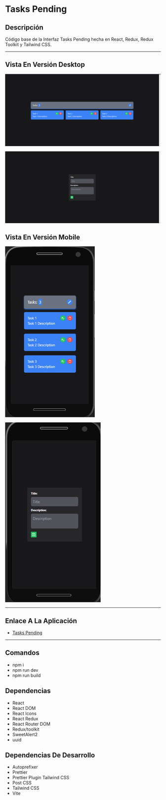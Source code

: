 # Tasks Pending

## Descripción

Código base de la Interfaz Tasks Pending hecha en React, Redux, Redux Toolkit y Tailwind CSS.

---

## Vista En Versión Desktop

![crud_tasklist_desktop_screen](src/assets/design/crudTaskListDesktopScreen.png)

![crud_taskform_desktop_screen](src/assets/design/crudTaskFormDesktopScreen.png)

## Vista En Versión Mobile

![crud_tasklist_mobile_screen](src/assets/design/crudTaskListMobileScreen.png)

![crud_taskform_mobile_screen](src/assets/design/crudTaskFormMobileScreen.png)

---

## Enlace A La Aplicación

- [Tasks Pending](https://tasks-pending.netlify.app/)

---

## Comandos

- npm i
- npm run dev
- npm run build

## Dependencias

- React
- React DOM
- React Icons
- React Redux
- React Router DOM
- Redux/toolkit
- SweetAlert2
- uuid

## Dependencias De Desarrollo

- Autoprefixer
- Prettier
- Prettier Plugin Tailwind CSS
- Post CSS
- Tailwind CSS
- Vite
